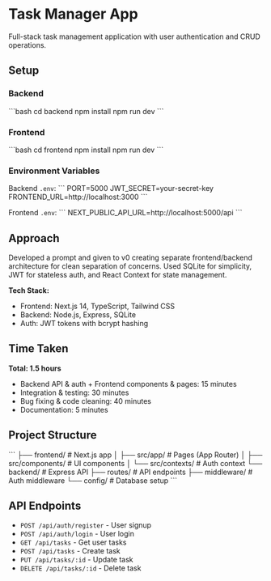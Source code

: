 # Task Manager App

Full-stack task management application with user authentication and CRUD operations.

## Setup

### Backend
\`\`\`bash
cd backend
npm install
npm run dev
\`\`\`

### Frontend
\`\`\`bash
cd frontend
npm install
npm run dev
\`\`\`

### Environment Variables

Backend `.env`:
\`\`\`
PORT=5000
JWT_SECRET=your-secret-key
FRONTEND_URL=http://localhost:3000
\`\`\`

Frontend `.env`:
\`\`\`
NEXT_PUBLIC_API_URL=http://localhost:5000/api
\`\`\`

## Approach

Developed a prompt and given to v0 creating separate frontend/backend architecture for clean separation of concerns. Used SQLite for simplicity, JWT for stateless auth, and React Context for state management.

**Tech Stack:**
- Frontend: Next.js 14, TypeScript, Tailwind CSS
- Backend: Node.js, Express, SQLite
- Auth: JWT tokens with bcrypt hashing

## Time Taken

**Total: 1.5 hours**
- Backend API & auth + Frontend components & pages: 15 minutes
- Integration & testing: 30 minutes
- Bug fixing & code cleaning: 40 minutes
- Documentation: 5 minutes

## Project Structure

\`\`\`
├── frontend/          # Next.js app
│   ├── src/app/      # Pages (App Router)
│   ├── src/components/  # UI components
│   └── src/contexts/    # Auth context
└── backend/           # Express API
    ├── routes/        # API endpoints
    ├── middleware/    # Auth middleware
    └── config/        # Database setup
\`\`\`

## API Endpoints

- `POST /api/auth/register` - User signup
- `POST /api/auth/login` - User login
- `GET /api/tasks` - Get user tasks
- `POST /api/tasks` - Create task
- `PUT /api/tasks/:id` - Update task
- `DELETE /api/tasks/:id` - Delete task
